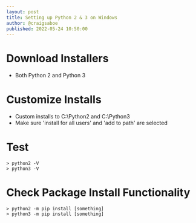 ```yaml
---
layout: post
title: Setting up Python 2 & 3 on Windows
author: @craigsaboe
published: 2022-05-24 10:50:00
---
```


# Download Installers
- Both Python 2 and Python 3

# Customize Installs
- Custom installs to C:\Python2 and C:\Python3
- Make sure 'install for all users' and 'add to path' are selected

# Test
```
> python2 -V
> python3 -V
```

# Check Package Install Functionality
```
> python2 -m pip install [something]
> python3 -m pip install [something]
```